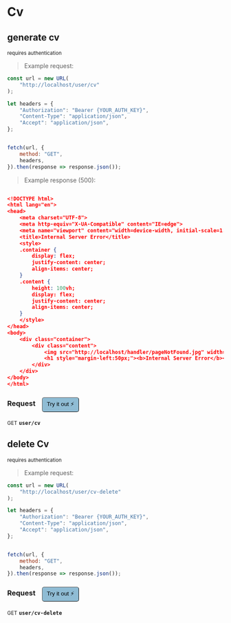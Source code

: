 # Cv


## generate cv

<small class="badge badge-darkred">requires authentication</small>



> Example request:

```javascript
const url = new URL(
    "http://localhost/user/cv"
);

let headers = {
    "Authorization": "Bearer {YOUR_AUTH_KEY}",
    "Content-Type": "application/json",
    "Accept": "application/json",
};


fetch(url, {
    method: "GET",
    headers,
}).then(response => response.json());
```


> Example response (500):

```json

<!DOCTYPE html>
<html lang="en">
<head>
    <meta charset="UTF-8">
    <meta http-equiv="X-UA-Compatible" content="IE=edge">
    <meta name="viewport" content="width=device-width, initial-scale=1.0">
    <title>Internal Server Error</title>
    <style>
    .container {
        display: flex;
        justify-content: center;
        align-items: center;
    }
    .content {
        height: 100vh;
        display: flex;
        justify-content: center;
        align-items: center;
    }
    </style>
</head>
<body>
    <div class="container">
        <div class="content">
            <img src="http://localhost/handler/pageNotFound.jpg" width="300px"> 
            <h1 style="margin-left:50px;"><b>Internal Server Error</b></h1>
        </div>
    </div>
</body>
</html>
```
<div id="execution-results-GETuser-cv" hidden>
    <blockquote>Received response<span id="execution-response-status-GETuser-cv"></span>:</blockquote>
    <pre class="json"><code id="execution-response-content-GETuser-cv"></code></pre>
</div>
<div id="execution-error-GETuser-cv" hidden>
    <blockquote>Request failed with error:</blockquote>
    <pre><code id="execution-error-message-GETuser-cv"></code></pre>
</div>
<form id="form-GETuser-cv" data-method="GET" data-path="user/cv" data-authed="1" data-hasfiles="0" data-headers='{"Authorization":"Bearer {YOUR_AUTH_KEY}","Content-Type":"application\/json","Accept":"application\/json"}' onsubmit="event.preventDefault(); executeTryOut('GETuser-cv', this);">
<h3>
    Request&nbsp;&nbsp;&nbsp;
        <button type="button" style="background-color: #8fbcd4; padding: 5px 10px; border-radius: 5px; border-width: thin;" id="btn-tryout-GETuser-cv" onclick="tryItOut('GETuser-cv');">Try it out ⚡</button>
    <button type="button" style="background-color: #c97a7e; padding: 5px 10px; border-radius: 5px; border-width: thin;" id="btn-canceltryout-GETuser-cv" onclick="cancelTryOut('GETuser-cv');" hidden>Cancel</button>&nbsp;&nbsp;
    <button type="submit" style="background-color: #6ac174; padding: 5px 10px; border-radius: 5px; border-width: thin;" id="btn-executetryout-GETuser-cv" hidden>Send Request 💥</button>
    </h3>
<p>
<small class="badge badge-green">GET</small>
 <b><code>user/cv</code></b>
</p>
<p>
<label id="auth-GETuser-cv" hidden>Authorization header: <b><code>Bearer </code></b><input type="text" name="Authorization" data-prefix="Bearer " data-endpoint="GETuser-cv" data-component="header"></label>
</p>
</form>


## delete Cv

<small class="badge badge-darkred">requires authentication</small>



> Example request:

```javascript
const url = new URL(
    "http://localhost/user/cv-delete"
);

let headers = {
    "Authorization": "Bearer {YOUR_AUTH_KEY}",
    "Content-Type": "application/json",
    "Accept": "application/json",
};


fetch(url, {
    method: "GET",
    headers,
}).then(response => response.json());
```


<div id="execution-results-GETuser-cv-delete" hidden>
    <blockquote>Received response<span id="execution-response-status-GETuser-cv-delete"></span>:</blockquote>
    <pre class="json"><code id="execution-response-content-GETuser-cv-delete"></code></pre>
</div>
<div id="execution-error-GETuser-cv-delete" hidden>
    <blockquote>Request failed with error:</blockquote>
    <pre><code id="execution-error-message-GETuser-cv-delete"></code></pre>
</div>
<form id="form-GETuser-cv-delete" data-method="GET" data-path="user/cv-delete" data-authed="1" data-hasfiles="0" data-headers='{"Authorization":"Bearer {YOUR_AUTH_KEY}","Content-Type":"application\/json","Accept":"application\/json"}' onsubmit="event.preventDefault(); executeTryOut('GETuser-cv-delete', this);">
<h3>
    Request&nbsp;&nbsp;&nbsp;
        <button type="button" style="background-color: #8fbcd4; padding: 5px 10px; border-radius: 5px; border-width: thin;" id="btn-tryout-GETuser-cv-delete" onclick="tryItOut('GETuser-cv-delete');">Try it out ⚡</button>
    <button type="button" style="background-color: #c97a7e; padding: 5px 10px; border-radius: 5px; border-width: thin;" id="btn-canceltryout-GETuser-cv-delete" onclick="cancelTryOut('GETuser-cv-delete');" hidden>Cancel</button>&nbsp;&nbsp;
    <button type="submit" style="background-color: #6ac174; padding: 5px 10px; border-radius: 5px; border-width: thin;" id="btn-executetryout-GETuser-cv-delete" hidden>Send Request 💥</button>
    </h3>
<p>
<small class="badge badge-green">GET</small>
 <b><code>user/cv-delete</code></b>
</p>
<p>
<label id="auth-GETuser-cv-delete" hidden>Authorization header: <b><code>Bearer </code></b><input type="text" name="Authorization" data-prefix="Bearer " data-endpoint="GETuser-cv-delete" data-component="header"></label>
</p>
</form>



